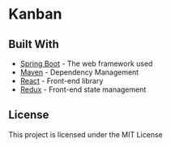 # Kanban

## Built With

* [Spring Boot](https://spring.io/projects/spring-boot) - The web framework used
* [Maven](https://maven.apache.org/) - Dependency Management
* [React](https://reactjs.org/) - Front-end library
* [Redux](https://redux.js.org/) - Front-end state management

## License

This project is licensed under the MIT License
